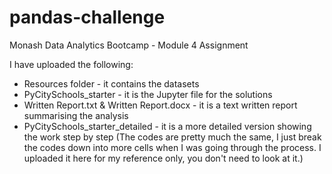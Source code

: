 # pandas-challenge
Monash Data Analytics Bootcamp - Module 4 Assignment 

I have uploaded the following:
  - Resources folder - it contains the datasets
  - PyCitySchools_starter - it is the Jupyter file for the solutions
  - Written Report.txt & Written Report.docx - it is a text written report summarising the analysis
  - PyCitySchools_starter_detailed - it is a more detailed version showing the work step by step (The codes are pretty much the same, I just break the codes down into more cells when I was going through the process. I uploaded it here for my reference only, you don't need to look at it.)
